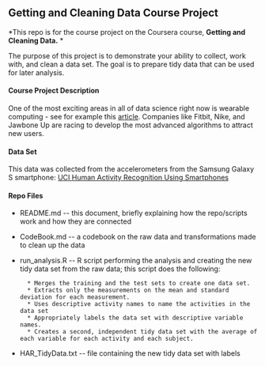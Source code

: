 ## Getting and Cleaning Data Course Project

*This repo is for the course project on the Coursera course, **Getting and Cleaning Data.** *

The purpose of this project is to demonstrate your ability to collect, work with, and clean a data set. The goal is to prepare tidy data that can be used for later analysis. 

#### Course Project Description

One of the most exciting areas in all of data science right now is wearable computing - see for example this [article](http://www.insideactivitytracking.com/data-science-activity-tracking-and-the-battle-for-the-worlds-top-sports-brand/). Companies like Fitbit, Nike, and Jawbone Up are racing to develop the most advanced algorithms to attract new users. 

#### Data Set
This data was collected from the accelerometers from the Samsung Galaxy S smartphone: [UCI Human Activity Recognition Using Smartphones](http://archive.ics.uci.edu/ml/datasets/Human+Activity+Recognition+Using+Smartphones)

#### Repo Files
* README.md -- this document, briefly explaining how the repo/scripts work and how they are connected
* CodeBook.md -- a codebook on the raw data and transformations made to clean up the data
* run_analysis.R -- R script performing the analysis and creating the new tidy data set from the raw data; this script does the following:

        * Merges the training and the test sets to create one data set.
        * Extracts only the measurements on the mean and standard deviation for each measurement.
        * Uses descriptive activity names to name the activities in the data set
        * Appropriately labels the data set with descriptive variable names.
        * Creates a second, independent tidy data set with the average of each variable for each activity and each subject.

* HAR_TidyData.txt -- file containing the new tidy data set with labels

